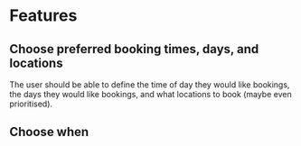 # Features

## Choose preferred booking times, days, and locations
The user should be able to define the time of day they would like bookings, the days they would like bookings, and what locations to book (maybe even prioritised).

## Choose when 